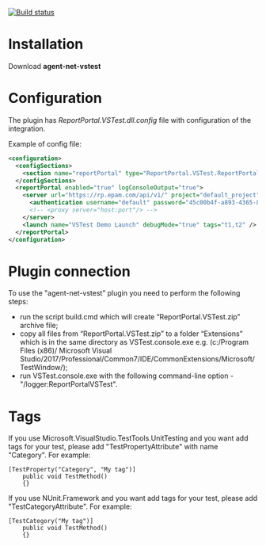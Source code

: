 [![Build status](https://ci.appveyor.com/api/projects/status/0bgatrnrtl1r1prm/branch/master?svg=true)](https://ci.appveyor.com/project/nvborisenko/agent-net-vstest/branch/master)

# Installation
Download **agent-net-vstest**

# Configuration
The plugin has *ReportPortal.VSTest.dll.config* file with configuration of the integration.

Example of config file:
```xml
<configuration>
  <configSections>
    <section name="reportPortal" type="ReportPortal.VSTest.ReportPortalSection, ReportPortal.VSTest, Version=1.0.0.0, Culture=neutral, PublicKeyToken=null"/>
  </configSections>
  <reportPortal enabled="true" logConsoleOutput="true">
    <server url="https://rp.epam.com/api/v1/" project="default_project">
      <authentication username="default" password="45c00b4f-a893-4365-89be-8c1b89e30ffb" />
      <!-- <proxy server="host:port"/> -->
    </server>
    <launch name="VSTest Demo Launch" debugMode="true" tags="t1,t2" />
  </reportPortal>
</configuration>
```
# Plugin connection
To use the "agent-net-vstest” plugin you need to perform the following steps:
- run the script build.cmd which will create “ReportPortal.VSTest.zip” archive file;
- copy all files from “ReportPortal.VSTest.zip” to a folder “Extensions” which is in the same directory as VSTest.console.exe e.g. (c:/Program Files (x86)/ Microsoft Visual Studio/2017/Professional/Common7/IDE/CommonExtensions/Microsoft/TestWindow/);
- run VSTest.console.exe with the following command-line option - "/logger:ReportPortalVSTest".

# Tags
If you use Microsoft.VisualStudio.TestTools.UnitTesting and you want add tags for your test, please add "TestPropertyAttribute" with name "Category". For example:

	[TestProperty("Category", "My tag")]
        public void TestMethod()
        {}

If you use NUnit.Framework and you want add tags for your test, please add "TestCategoryAttribute". For example:

	[TestCategory("My tag")]
        public void TestMethod()
        {}
